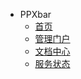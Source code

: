 - PPXbar
  - [首页](https://www.ppxbar.com)
  - [管理门户](https://client.ppxbar.com)
  - [文档中心](/)
  - [服务状态](https://status.ppxbar.com)

